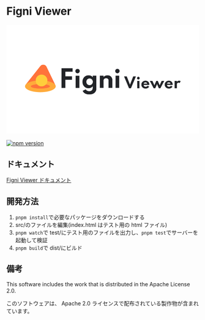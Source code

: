 # Figni Viewer

![Figni Viewer](thumbnail.png)

[![npm version](https://badge.fury.io/js/@cynack%2Ffigni-viewer.svg)](https://badge.fury.io/js/@cynack%2Ffigni-viewer)

## ドキュメント

[Figni Viewer ドキュメント](https://cynack.notion.site/Figni-Viewer-c53ca5a80bdd4a8abf4f41aa899aa9f1)

## 開発方法

1. `pnpm install`で必要なパッケージをダウンロードする
2. src/のファイルを編集(index.html はテスト用の html ファイル)
3. `pnpm watch`で test/にテスト用のファイルを出力し、`pnpm test`でサーバーを起動して検証
4. `pnpm build`で dist/にビルド

## 備考

This software includes the work that is distributed in the Apache License 2.0.

このソフトウェアは、 Apache 2.0 ライセンスで配布されている製作物が含まれています。

